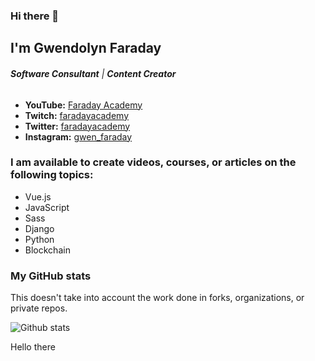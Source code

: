 
### Hi there 👋

## I'm Gwendolyn Faraday

###### ***Software Consultant*** | ***Content Creator***

* **YouTube:** [Faraday Academy](https://youtube.com/c/FaradayAcademy)
* **Twitch:** [faradayacademy](https://twitch.tv/faradayacademy)
* **Twitter:** [faradayacademy](https://twitter.com/faradayacademy)
* **Instagram:** [gwen_faraday](https://www.instagram.com/gwen_faraday)

### I am available to create videos, courses, or articles on the following topics:

* Vue.js
* JavaScript
* Sass
* Django
* Python
* Blockchain

### My GitHub stats

This doesn't take into account the work done in forks, organizations, or private repos.

![Github stats](https://github-readme-stats.vercel.app/api?username=gwenf&show_icons=true)

Hello there
